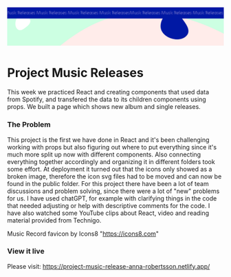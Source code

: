 <h1 align="center">
  <a href="">
    <img src="/src/assets/music-releases.svg" alt="Project Banner Image">
  </a>
</h1>

# Project Music Releases

This week we practiced React and creating components that used data from Spotify, and transfered the data to its children components using props. We built a page which shows new album and single releases.

### The Problem

This project is the first we have done in React and it's been challenging working with props but also figuring out where to put everything since it's much more split up now with different components. Also connecting everything together accordingly and organizing it in different folders took some effort. At deployment it turned out that the icons only showed as a broken image, therefore the icon svg files had to be moved and can now be found in the public folder. For this project there have been a lot of team discussions and problem solving, since there were a lot of "new" problems for us. I have used chatGPT, for example with clarifying things in the code that needed adjusting or help with descriptive comments for the code. I have also watched some YouTube clips about React, video and reading material provided from Technigo.

Music Record favicon by Icons8 "https://icons8.com"

### View it live

Please visit: https://project-music-release-anna-robertsson.netlify.app/
